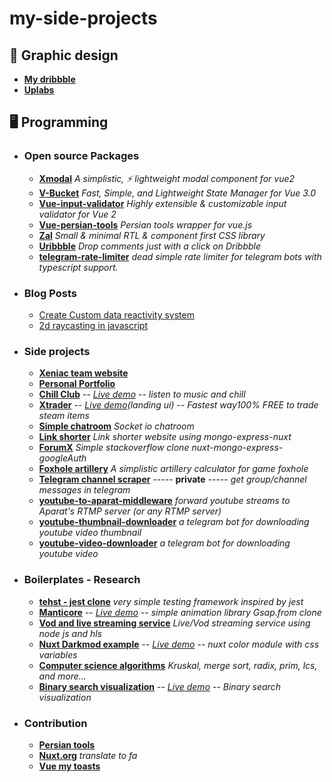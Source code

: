 # my-side-projects

## 🎈 Graphic design

- **[My dribbble](https://dribbble.com/mediv0)**
- **[Uplabs](https://www.uplabs.com/mediv0)**

## 🖥️ Programming

- ### Open source Packages
    - **[Xmodal](https://github.com/mediv0/xmodal)** *A simplistic, ⚡ lightweight modal component for vue2*
    - **[V-Bucket](https://github.com/mediv0/v-bucket)** *Fast, Simple, and Lightweight State Manager for Vue 3.0*
    - **[Vue-input-validator](https://github.com/mediv0/vue-input-validator)** *Highly extensible & customizable input validator for Vue 2*
    - **[Vue-persian-tools](https://github.com/persian-tools/vue-persian-tools)** *Persian tools wrapper for vue.js*
    - **[Zal](https://github.com/mediv0/zal)** *Small & minimal RTL & component first CSS library*
    - **[Uribbble](https://github.com/mediv0/Uribbble)** *Drop comments just with a click on Dribbble*
    - **[telegram-rate-limiter](https://github.com/mediv0/telegram-rate-limiter)** *dead simple rate limiter for telegram bots with typescript support.*

- ### Blog Posts
    - [Create Custom data reactivity system](https://mediv.vercel.app/blog/data-reactivity-in-javascript)
    - [2d raycasting in javascript](https://mediv.vercel.app/blog/raycasting-in-javascript)

- ### Side projects
    - **[Xeniac team website](https://xeniac.ir/)**
    - **[Personal Portfolio](https://mahdi.wtf/)**
    - **[Chill Club](https://github.com/mediv0/chill-club)** -- *[Live demo](https://chill-club.vercel.app/)* -- *listen to music and chill*
    - **[Xtrader](https://mediv0.github.io/xtrader/)** -- *[Live demo](https://mediv0.github.io/xtrader/)(landing ui)* -- *Fastest way100% FREE to trade steam items*
    - **[Simple chatroom](https://github.com/mediv0/simple-chatroom)** *Socket io chatroom*
    - **[Link shorter](https://github.com/mediv0/link-shorter)** *Link shorter website using mongo-express-nuxt*
    - **[ForumX](https://github.com/mediv0/forumX)** *Simple stackoverflow clone nuxt-mongo-express-googleAuth*
    - **[Foxhole artillery](https://github.com/XeniacDev/FoxholeArtillery-Windows)** *A simplistic artillery calculator for game foxhole*
    - **[Telegram channel scraper]()** ----- **private** ----- *get group/channel messages in telegram*
    - **[youtube-to-aparat-middleware](https://github.com/mediv0/youtube-to-aparat-middleware)** *forward youtube streams to Aparat's RTMP server (or any RTMP server)*
    - **[youtube-thumbnail-downloader](https://github.com/mediv0/telegram-thumbnail-bot/tree/master)** *a telegram bot for downloading youtube video thumbnail*
    - **[youtube-video-downloader](https://github.com/mediv0/youtube-downloader-telegram-bot/tree/master)** *a telegram bot for downloading youtube video*
  
 
- ### Boilerplates - Research
    - **[tehst - jest clone](https://github.com/mediv0/jest-clone)** *very simple testing framework inspired by jest*
    - **[Manticore](https://github.com/mediv0/Manticore)** -- *[Live demo](https://codesandbox.io/s/gallant-platform-5g873?file=/index.html)* -- *simple animation library Gsap.from clone*
    - **[Vod and live streaming service](https://github.com/mediv0/vod-live-stream-ffmpeg-example)** *Live/Vod streaming service using node js and hls*
    - **[Nuxt Darkmod example](https://github.com/mediv0/nuxt-color-module-example)** -- *[Live demo](https://mediv0.github.io/nuxt-color-module-example/)* -- *nuxt color module with css variables*
    - **[Computer science algorithms](https://github.com/mediv0/computer-science-algorithms-list)** *Kruskal, merge sort, radix, prim, lcs, and more...*
    - **[Binary search visualization](https://github.com/mediv0/binary-search-visualization)** -- *[Live demo](https://mediv0.github.io/binary-search-visualization/)* -- *Binary search visualization*

- ### Contribution
    - **[Persian tools](https://github.com/persian-tools/persian-tools)**
    - **[Nuxt.org](https://github.com/nuxt/nuxtjs.org)** *translate to fa*
    - **[Vue my toasts](https://github.com/vuegems/vue-my-toasts)**
